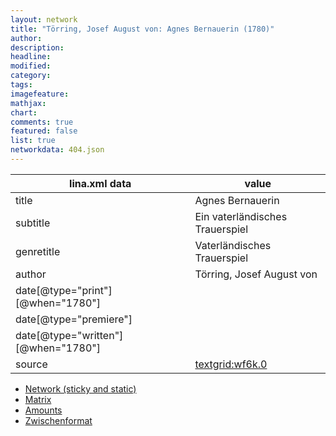 ```yaml
---
layout: network
title: "Törring, Josef August von: Agnes Bernauerin (1780)"
author:
description:
headline:
modified:
category:
tags:
imagefeature: 
mathjax: 
chart: 
comments: true
featured: false
list: true
networkdata: 404.json
---
```

lina.xml data  | value
------------- | -------------
title|Agnes Bernauerin
subtitle|Ein vaterländisches Trauerspiel
genretitle|Vaterländisches Trauerspiel
author|Törring, Josef August von
date[@type="print"][@when="1780"]|
date[@type="premiere"]|
date[@type="written"][@when="1780"]|
source|[textgrid:wf6k.0](https://textgridlab.org/1.0/tgcrud-public/rest/textgrid:wf6k.0/data)



* [Network (sticky and static)](/network404)
* [Matrix](/matrix404)
* [Amounts](/amounts404)
* [Zwischenformat](/lina404 )
